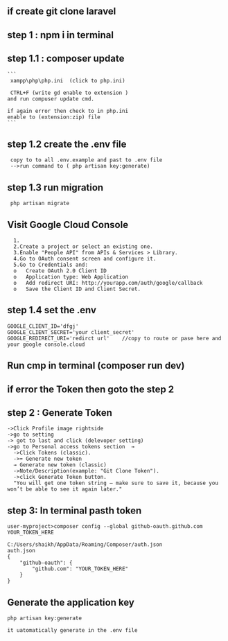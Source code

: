 ## if create git clone laravel
## step 1 : npm i in terminal

  ## step 1.1 : composer update
    ```
     xampp\php\php.ini  (click to php.ini)

     CTRL+F (write gd enable to extension )
    and run compuser update cmd.

    if again error then check to in php.ini
    enable to (extension:zip) file
    ```
  ## step 1.2 create the .env file 
  ```
   copy to to all .env.example and past to .env file 
   -->run command to ( php artisan key:generate) 
  ```
  ## step 1.3  run migration
  ``` 
   php artisan migrate
   ```
  ## Visit Google Cloud Console
  ```
    1.	
    2.Create a project or select an existing one.
    3.Enable "People API" from APIs & Services > Library.
    4.Go to OAuth consent screen and configure it.
    5.Go to Credentials and:
    o	Create OAuth 2.0 Client ID
    o	Application type: Web Application
    o	Add redirect URI: http://yourapp.com/auth/google/callback
    o	Save the Client ID and Client Secret.

  ```
  ## step 1.4 set the .env 
   ```
   GOOGLE_CLIENT_ID='dfgj'
   GOOGLE_CLIENT_SECRET='your client_secret'
   GOOGLE_REDIRECT_URI='redirct url'    //copy to route or pase here and your google console.cloud
   ```
  ## Run cmp in terminal (composer run dev)
  ## if error the Token then goto the step 2
## step 2 : Generate Token 
```
->Click Profile image rightside
->go to setting
-> got to last and click (delevoper setting)
->go to Personal access tokens section  →
  ->Click Tokens (classic).
  ->➡️ Generate new token 
  → Generate new token (classic)
  ->Note/Description(example: "Git Clone Token").
  ->click Generate Token button.
  "You will get one token string — make sure to save it, because you won’t be able to see it again later."

```
## step 3: In terminal pasth token
```
user-myproject>composer config --global github-oauth.github.com YOUR_TOKEN_HERE

C:/Users/shaikh/AppData/Roaming/Composer/auth.json
auth.json
{
    "github-oauth": {
        "github.com": "YOUR_TOKEN_HERE"
    }
}
```

## Generate the application key
```
php artisan key:generate

it uatomatically generate in the .env file
```